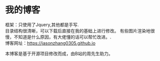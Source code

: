 # 我的博客
框架：只使用了Jquery,其他都是手写.  
目录结构很清晰，可以下载后直接在我的基础上进行修改。
有些图片渲染地很慢，不知道是什么原因，有大佬懂的话可以帮忙改进。.  
博客网址：https://jasonzhang0305.github.io

本博客是基于开源项目修改而成，由B站的周先生助力。

